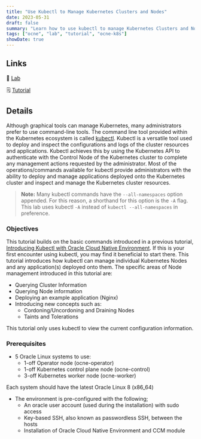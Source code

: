 ```yaml
---
title: "Use Kubectl to Manage Kubernetes Clusters and Nodes"
date: 2023-05-31
draft: false
summary: "Learn how to use kubectl to manage Kubernetes Clusters and Nodes with Oracle Cloud Native Environment."
tags: ["ocne", "lab", "tutorial", "ocne-k8s"]
showDate: true
---
```


## Links

:crescent_moon: [Lab](https://luna.oracle.com/lab/4b16d141-4825-4d54-98f3-ce7babbea45c)

:spiral_notepad: [Tutorial](https://docs.oracle.com/en/learn/ocne-kubectl-cluster/)

## Details

Although graphical tools can manage Kubernetes, many administrators prefer to use command-line tools. The command line tool provided within the Kubernetes ecosystem is called [kubectl](https://kubernetes.io/docs/reference/kubectl/kubectl/). Kubectl is a versatile tool used to deploy and inspect the configurations and logs of the cluster resources and applications. Kubectl achieves this by using the Kubernetes API to authenticate with the Control Node of the Kubernetes cluster to complete any management actions requested by the administrator.
Most of the operations/commands available for kubectl provide administrators with the ability to deploy and manage applications deployed onto the Kubernetes cluster and inspect and manage the Kubernetes cluster resources.

> **Note:** Many kubectl commands have the `--all-namespaces` option appended. For this reason, a shorthand for this option is the `-A` flag. This lab uses kubectl `-A` instead of `kubectl --all-namespaces` in preference.

### Objectives

This tutorial builds on the basic commands introduced in a previous tutorial, [Introducing Kubectl with Oracle Cloud Native Environment](https://docs.oracle.com/en/learn/ocne-kubectl-intro). If this is your first encounter using kubectl, you may find it beneficial to start there. This tutorial introduces how kubectl can manage individual Kubernetes Nodes and any application(s) deployed onto them. The specific areas of Node management introduced in this tutorial are:

- Querying Cluster Information
- Querying Node information
- Deploying an example application (Nginx)
- Introducing new concepts such as:
  - Cordoning/Uncordoning and Draining Nodes
  - Taints and Tolerations

This tutorial only uses kubectl to view the current configuration information.

### Prerequisites

- 5 Oracle Linux systems to use:
  - 1-off Operator node (ocne-operator)
  - 1-off Kubernetes control plane node (ocne-control)
  - 3-off Kubernetes worker node (ocne-worker)

Each system should have the latest Oracle Linux 8 (x86_64)

- The environment is pre-configured with the following;
  - An oracle user account (used during the installation) with sudo access
  - Key-based SSH, also known as passwordless SSH, between the hosts
  - Installation of Oracle Cloud Native Environment and CCM module
